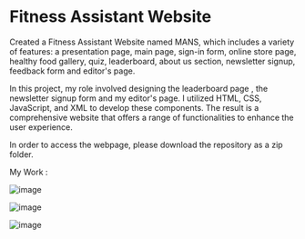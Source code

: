 # Fitness Assistant Website

Created a Fitness Assistant Website named MANS, which includes a variety of features: a presentation page, main page, sign-in form, online store page, healthy food gallery, quiz, leaderboard, about us section, newsletter signup, feedback form and editor's page.

In this project, my role involved designing the leaderboard page , the newsletter signup form and my editor's page. I utilized HTML, CSS, JavaScript, and XML to develop these components. The result is a comprehensive website that offers a range of functionalities to enhance the user experience.

In order to access the webpage, please download the repository as a zip folder.

My Work :

![image](https://github.com/MadhunishaBala/Fitness-Assistant-Website/assets/127708789/028d854f-e5f4-4016-bae9-4f89576e0adf)

![image](https://github.com/MadhunishaBala/Fitness-Assistant-Website/assets/127708789/216673cc-6901-4f7c-adf6-9a22293d5bf3)

![image](https://github.com/MadhunishaBala/Fitness-Assistant-Website/assets/127708789/ebc8cb4e-67cf-4447-b8cf-50c05eff57e4)

